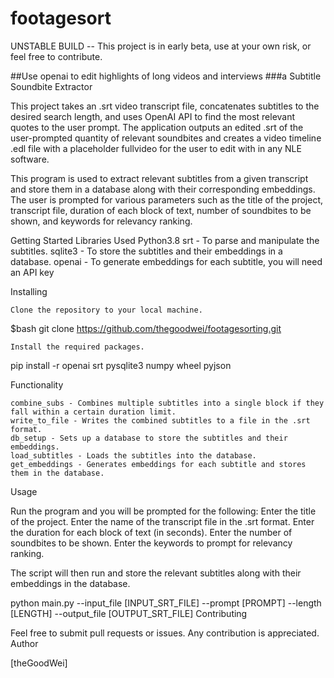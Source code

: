 # footagesort

UNSTABLE BUILD -- This project is in early beta, use at your own risk, or feel free to contribute.

##Use openai to edit highlights of long videos and interviews
###a Subtitle Soundbite Extractor

This project takes an .srt video transcript file, concatenates subtitles to the desired search length, and uses OpenAI API to find the most relevant quotes to the user prompt. The application outputs an edited .srt of the user-prompted quantity of relevant soundbites and creates a video timeline .edl file with a placeholder fullvideo for the user to edit with in any NLE software.

This program is used to extract relevant subtitles from a given transcript and store them in a database along with their corresponding embeddings. The user is prompted for various parameters such as the title of the project, transcript file, duration of each block of text, number of soundbites to be shown, and keywords for relevancy ranking.

Getting Started
Libraries Used
    Python3.8
    srt - To parse and manipulate the subtitles.
    sqlite3 - To store the subtitles and their embeddings in a database.
    openai - To generate embeddings for each subtitle, you will need an API key
    
Installing

    Clone the repository to your local machine.

$bash git clone https://github.com/thegoodwei/footagesorting.git

    Install the required packages.

pip install -r openai srt pysqlite3 numpy wheel pyjson

Functionality

    combine_subs - Combines multiple subtitles into a single block if they fall within a certain duration limit.
    write_to_file - Writes the combined subtitles to a file in the .srt format.
    db_setup - Sets up a database to store the subtitles and their embeddings.
    load_subtitles - Loads the subtitles into the database.
    get_embeddings - Generates embeddings for each subtitle and stores them in the database.

Usage

 Run the program and you will be prompted for the following:
    Enter the title of the project.
    Enter the name of the transcript file in the .srt format.
    Enter the duration for each block of text (in seconds).
    Enter the number of soundbites to be shown.
    Enter the keywords to prompt for relevancy ranking.

The script will then run and store the relevant subtitles along with their embeddings in the database.

python main.py --input_file [INPUT_SRT_FILE] --prompt [PROMPT] --length [LENGTH] --output_file [OUTPUT_SRT_FILE]
Contributing

Feel free to submit pull requests or issues. Any contribution is appreciated.
Author

[theGoodWei]

